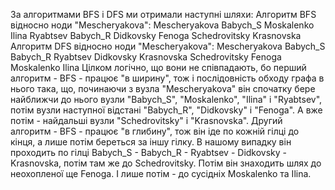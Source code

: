 За алгоритмами BFS і DFS ми отримали наступні шляхи:
Алгоритм BFS відносно ноди "Mescheryakova": Mescheryakova Babych_S Moskalenko Ilina Ryabtsev Babych_R Didkovsky Fenoga Schedrovitsky Krasnovska 
Алгоритм DFS відносно ноди "Mescheryakova": Mescheryakova Babych_S Babych_R Ryabtsev Didkovsky Krasnovska Schedrovitsky Fenoga Moskalenko Ilina 
Цілком логічно, що вони не співпадають, бо перший алгоритм - BFS -  працює "в ширину", тож і послідовність обходу графа в нього така, що, починаючи з вузла "Mescheryakova" він спочатку бере найближчи до нього вузли "Babych_S", "Moskalenko", "Ilina" і "Ryabtsev", потім вузли наступної відстані "Babych_R", "Didkovsky" і "Fenoga". А вже потім - найдальші вузли "Schedrovitsky" і "Krasnovska".
Другий алгоритм - BFS - працює "в глибину", тож він іде по кожній гілці до кінця, а лише потім береться за іншу гілку. В нашому випадку він проходить по гілці Babych_S - Babych_R - Ryabtsev - Didkovsky - Krasnovska, потім там же до Schedrovitsky. Потім він знаходить шлях до неохопленої ще Fenoga. І лише потім - до сусідніх Moskalenko та Ilina.
